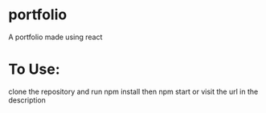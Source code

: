 # portfolio

A portfolio made using react

# To Use:
clone the repository and run npm install then npm start
or visit the url in the description
